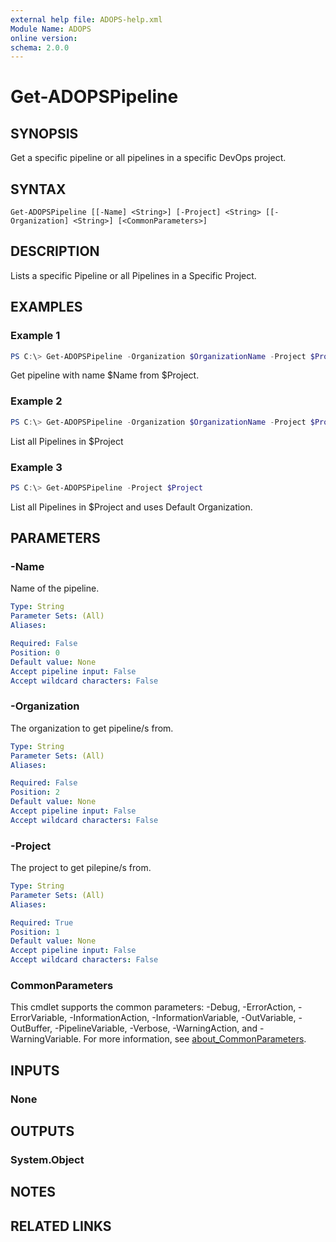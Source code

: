 ```yaml
---
external help file: ADOPS-help.xml
Module Name: ADOPS
online version:
schema: 2.0.0
---
```


# Get-ADOPSPipeline

## SYNOPSIS
Get a specific pipeline or all pipelines in a specific DevOps project.

## SYNTAX

```
Get-ADOPSPipeline [[-Name] <String>] [-Project] <String> [[-Organization] <String>] [<CommonParameters>]
```

## DESCRIPTION
Lists a specific Pipeline or all Pipelines in a Specific Project.

## EXAMPLES

### Example 1
```powershell
PS C:\> Get-ADOPSPipeline -Organization $OrganizationName -Project $Project -Name $Name

```

Get pipeline with name $Name from $Project.

### Example 2
```powershell
PS C:\> Get-ADOPSPipeline -Organization $OrganizationName -Project $Project

```

List all Pipelines in $Project

### Example 3
```powershell
PS C:\> Get-ADOPSPipeline -Project $Project

```

List all Pipelines in $Project and uses Default Organization.

## PARAMETERS

### -Name
Name of the pipeline. 

```yaml
Type: String
Parameter Sets: (All)
Aliases:

Required: False
Position: 0
Default value: None
Accept pipeline input: False
Accept wildcard characters: False
```

### -Organization
The organization to get pipeline/s from.

```yaml
Type: String
Parameter Sets: (All)
Aliases:

Required: False
Position: 2
Default value: None
Accept pipeline input: False
Accept wildcard characters: False
```

### -Project
The project to get pilepine/s from.

```yaml
Type: String
Parameter Sets: (All)
Aliases:

Required: True
Position: 1
Default value: None
Accept pipeline input: False
Accept wildcard characters: False
```

### CommonParameters
This cmdlet supports the common parameters: -Debug, -ErrorAction, -ErrorVariable, -InformationAction, -InformationVariable, -OutVariable, -OutBuffer, -PipelineVariable, -Verbose, -WarningAction, and -WarningVariable. For more information, see [about_CommonParameters](http://go.microsoft.com/fwlink/?LinkID=113216).

## INPUTS

### None

## OUTPUTS

### System.Object
## NOTES

## RELATED LINKS
